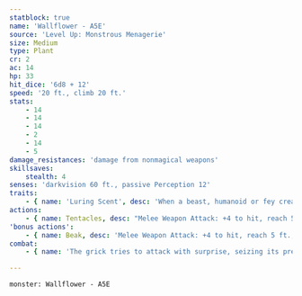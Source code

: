 ```yaml
---
statblock: true
name: 'Wallflower - A5E'
source: 'Level Up: Monstrous Menagerie'
size: Medium
type: Plant
cr: 2
ac: 14
hp: 33
hit_dice: '6d8 + 12'
speed: '20 ft., climb 20 ft.'
stats:
    - 14
    - 14
    - 14
    - 2
    - 14
    - 5
damage_resistances: 'damage from nonmagical weapons'
skillsaves:
    stealth: 4
senses: 'darkvision 60 ft., passive Perception 12'
traits:
    - { name: 'Luring Scent', desc: 'When a beast, humanoid or fey creature begins its turn within 30 feet, the creature makes a DC 12 Constitution saving throw. On a failure, it moves as close as it can to the wallflower and ends its turn. Creatures immune to being charmed are immune to this effect. A creature that succeeds on the saving throw is immune to the Luring Scent of all wallflowers for 24 hours.' }
actions:
    - { name: Tentacles, desc: "Melee Weapon Attack: +4 to hit, reach 5 ft., one target. Hit: 9 (2d6 + 2) bludgeoning damage, and the target is grappled (escape DC 12). Until this grapple ends, the grick can't attack a different target with its tentacles." }
'bonus actions':
    - { name: Beak, desc: 'Melee Weapon Attack: +4 to hit, reach 5 ft., one creature grappled by the grick. Hit: 9 (2d6 + 2) piercing damage.' }
combat:
    - { name: 'The grick tries to attack with surprise, seizing its prey with its tentacles and attacking with its beak', desc: "It climbs to safety if it's bloodied and not grappling a creature." }

---
```

```statblock
monster: Wallflower - A5E
```
